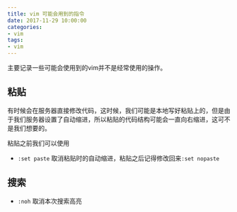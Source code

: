 ```yaml
---
title: vim 可能会用到的指令
date: 2017-11-29 10:00:00
categories:
- vim
tags:
- vim
---
```




主要记录一些可能会使用到的vim并不是经常使用的操作。

## 粘贴

有时候会在服务器直接修改代码，这时候，我们可能是本地写好粘贴上的，但是由于我们服务器设置了自动缩进，所以粘贴的代码结构可能会一直向右缩进，这可不是我们想要的。

粘贴之前我们可以使用

- `:set paste`  取消粘贴时的自动缩进，粘贴之后记得修改回来`:set nopaste`


## 搜索
- `:noh` 取消本次搜索高亮

